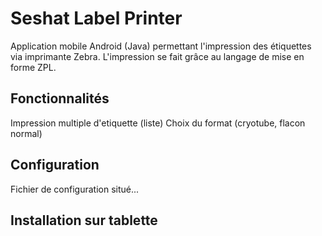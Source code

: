 # Seshat Label Printer

Application mobile Android (Java) permettant l'impression des étiquettes via imprimante Zebra.
L'impression se fait grâce au langage de mise en forme ZPL.

## Fonctionnalités

Impression multiple d'etiquette (liste)
Choix du format (cryotube, flacon normal)

## Configuration

Fichier de configuration situé...

## Installation sur tablette
